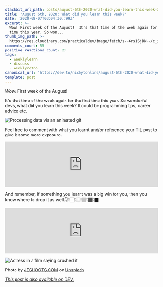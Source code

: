 ```yaml
---
stackbit_url_path: posts/august-6th-2020-what-did-you-learn-this-week-3a69
title: 'August 6th, 2020: What did you learn this week?'
date: '2020-08-07T03:04:30.799Z'
excerpt: >-
  Wow! First week of the August!  It's that time of the week again for the first
  time this year. So won...
thumb_img_path: >-
  https://res.cloudinary.com/practicaldev/image/fetch/s--6rs1SjDN--/c_imagga_scale,f_auto,fl_progressive,h_420,q_auto,w_1000/https://dev-to-uploads.s3.amazonaws.com/i/7vz9bzm928gr1lf9brg1.jpg
comments_count: 55
positive_reactions_count: 23
tags:
  - weeklylearn
  - discuss
  - weeklyretro
canonical_url: 'https://dev.to/nickytonline/august-6th-2020-what-did-you-learn-this-week-3a69'
template: post
---
```

<em>Wow!</em> First week of the August!

It's that time of the week again for the first time this year. So wonderful devs, what did you learn this week? It could be programming tips, career advice etc.

![Processing data via an animated gif](https://media.giphy.com/media/HUplkVCPY7jTW/giphy.gif)

Feel free to comment with what you learnt and/or reference your TIL post to give it some more exposure.


<iframe class="liquidTag" src="https://dev.to/embed/tag?args=todayilearned" style="border: 0; width: 100%;"></iframe>

And remember, if something you learnt was a big win for you, then you know where to drop it as well.👇👇🏻👇🏼👇🏽👇🏾👇🏿


<iframe class="liquidTag" src="https://dev.to/embed/link?args=https%3A%2F%2Fdev.to%2Fdevteam%2Fwhat-was-your-win-this-week-1fin" style="border: 0; width: 100%;"></iframe>


![Actress in a film saying crushed it](https://media.giphy.com/media/YPTy760meD2xi/giphy.gif)

<span>Photo by <a href="https://unsplash.com/@jeshoots?utm_source=unsplash&amp;utm_medium=referral&amp;utm_content=creditCopyText">JESHOOTS.COM</a> on <a href="https://unsplash.com/s/photos/learn?utm_source=unsplash&amp;utm_medium=referral&amp;utm_content=creditCopyText">Unsplash</a></span>

*[This post is also available on DEV.](https://dev.to/nickytonline/august-6th-2020-what-did-you-learn-this-week-3a69)*


<script>
const parent = document.getElementsByTagName('head')[0];
const script = document.createElement('script');
script.type = 'text/javascript';
script.src = 'https://cdnjs.cloudflare.com/ajax/libs/iframe-resizer/4.1.1/iframeResizer.min.js';
script.charset = 'utf-8';
script.onload = function() {
    window.iFrameResize({}, '.liquidTag');
};
parent.appendChild(script);
</script>    
